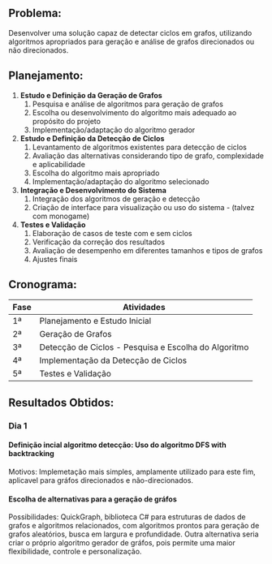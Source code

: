 <h2>Problema:</h2>
<p>Desenvolver uma solução capaz de detectar ciclos em grafos, utilizando algoritmos apropriados para geração e análise de grafos direcionados ou não direcionados.</p>

<h2>Planejamento:</h2>
<ol>
  <li><strong>Estudo e Definição da Geração de Grafos</strong>
    <ol>
      <li>Pesquisa e análise de algoritmos para geração de grafos</li>
      <li>Escolha ou desenvolvimento do algoritmo mais adequado ao propósito do projeto</li>
      <li>Implementação/adaptação do algoritmo gerador</li>
    </ol>
  </li>
  <li><strong>Estudo e Definição da Detecção de Ciclos</strong>
    <ol>
      <li>Levantamento de algoritmos existentes para detecção de ciclos</li>
      <li>Avaliação das alternativas considerando tipo de grafo, complexidade e aplicabilidade</li>
      <li>Escolha do algoritmo mais apropriado</li>
      <li>Implementação/adaptação do algoritmo selecionado</li>
    </ol>
  </li>
  <li><strong>Integração e Desenvolvimento do Sistema</strong>
    <ol>
      <li>Integração dos algoritmos de geração e detecção</li>
      <li>Criação de interface para visualização ou uso do sistema - (talvez com monogame)</li>
    </ol>
  </li>
  <li><strong>Testes e Validação</strong>
    <ol>
      <li>Elaboração de casos de teste com e sem ciclos</li>
      <li>Verificação da correção dos resultados</li>
      <li>Avaliação de desempenho em diferentes tamanhos e tipos de grafos</li>
      <li>Ajustes finais</li>
    </ol>
  </li>
</ol>

<h2>Cronograma:</h2>
<table>
  <thead>
    <tr>
      <th>Fase</th>
      <th>Atividades</th>
    </tr>
  </thead>
  <tbody>
    <tr>
      <td>1ª</td>
      <td>Planejamento e Estudo Inicial</td>
    </tr>
    <tr>
      <td>2ª</td>
      <td>Geração de Grafos</td>
    </tr>
    <tr>
      <td>3ª</td>
      <td>Detecção de Ciclos - Pesquisa e Escolha do Algoritmo</td>
    </tr>
    <tr>
      <td>4ª</td>
      <td>Implementação da Detecção de Ciclos</td>
    </tr>
    <tr>
      <td>5ª</td>
      <td>Testes e Validação</td>
    </tr>
  </tbody>
</table>
<h2>Resultados Obtidos:</h2>
<h3>Dia 1</h3>
<h4>Definição incial algoritmo detecção: Uso do algoritmo DFS with backtracking</h4>
<p>Motivos: Implemetação mais simples, amplamente utilizado para este fim, aplicavel para gráfos direcionados e não-direcionados.</p>
<h4>Escolha de alternativas para a geração de gráfos</h4>
<p>Possibilidades: QuickGraph, biblioteca C# para estruturas de dados de grafos e algoritmos relacionados, com algoritmos prontos para geração de grafos aleatórios, busca em largura e profundidade. Outra alternativa seria criar o próprio algoritmo gerador de gráfos, pois permite uma maior flexibilidade, controle e personalização.</p>